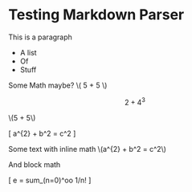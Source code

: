 # Testing Markdown Parser

This is a paragraph

- A list
- Of
- Stuff

Some Math maybe? \\( 5 + 5 \\)

$$ 2 + 4^3 $$

\\(5 + 5\\)

\[
a^{2} + b^2 = c^2
\]

Some text with inline math \\(a^{2} + b^2 = c^2\\)

And block math

\[
e = sum_(n=0)^oo 1/n!
\]
